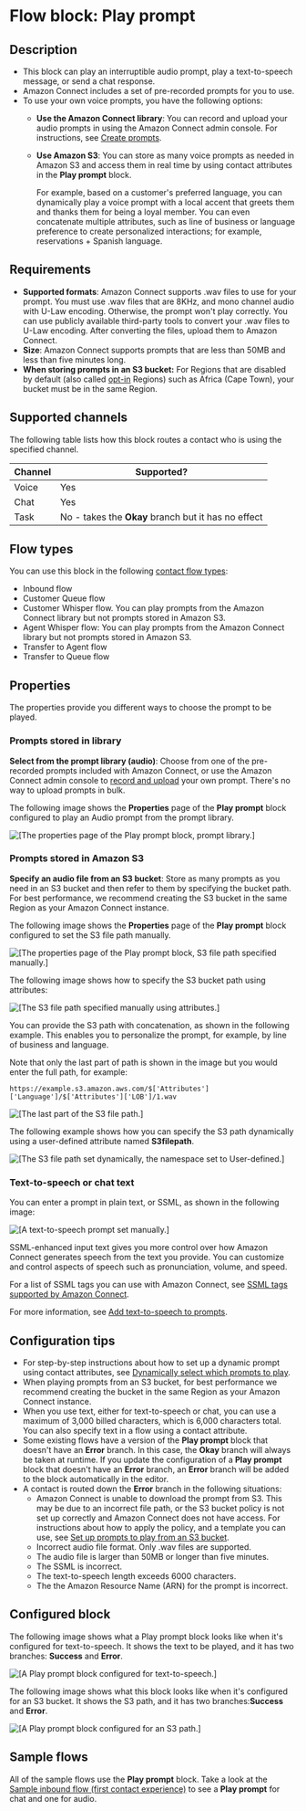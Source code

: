 # Flow block: Play prompt<a name="play"></a>

## Description<a name="play-description"></a>
+ This block can play an interruptible audio prompt, play a text\-to\-speech message, or send a chat response\.
+ Amazon Connect includes a set of pre\-recorded prompts for you to use\.
+ To use your own voice prompts, you have the following options:
  + **Use the Amazon Connect library**: You can record and upload your audio prompts in using the Amazon Connect admin console\. For instructions, see [Create prompts](prompts.md)\.
  + **Use Amazon S3**: You can store as many voice prompts as needed in Amazon S3 and access them in real time by using contact attributes in the **Play prompt** block\. 

    For example, based on a customer's preferred language, you can dynamically play a voice prompt with a local accent that greets them and thanks them for being a loyal member\. You can even concatenate multiple attributes, such as line of business or language preference to create personalized interactions; for example, reservations \+ Spanish language\.

## Requirements<a name="requirements"></a>
+ **Supported formats**: Amazon Connect supports \.wav files to use for your prompt\. You must use \.wav files that are 8KHz, and mono channel audio with U\-Law encoding\. Otherwise, the prompt won't play correctly\. You can use publicly available third\-party tools to convert your \.wav files to U\-Law encoding\. After converting the files, upload them to Amazon Connect\.
+ **Size**: Amazon Connect supports prompts that are less than 50MB and less than five minutes long\.
+ **When storing prompts in an S3 bucket:** For Regions that are disabled by default \(also called [opt\-in](https://docs.aws.amazon.com/general/latest/gr/rande-manage.html) Regions\) such as Africa \(Cape Town\), your bucket must be in the same Region\.

## Supported channels<a name="play-channels"></a>

The following table lists how this block routes a contact who is using the specified channel\. 


| Channel | Supported? | 
| --- | --- | 
| Voice | Yes | 
| Chat | Yes | 
| Task | No \- takes the **Okay** branch but it has no effect | 

## Flow types<a name="play-types"></a>

You can use this block in the following [contact flow types](create-contact-flow.md#contact-flow-types):
+ Inbound flow
+ Customer Queue flow
+ Customer Whisper flow\. You can play prompts from the Amazon Connect library but not prompts stored in Amazon S3\. 
+ Agent Whisper flow: You can play prompts from the Amazon Connect library but not prompts stored in Amazon S3\. 
+ Transfer to Agent flow
+ Transfer to Queue flow

## Properties<a name="play-properties"></a>

The properties provide you different ways to choose the prompt to be played\.

### Prompts stored in library<a name="play-properties-library"></a>

**Select from the prompt library \(audio\)**: Choose from one of the pre\-recorded prompts included with Amazon Connect, or use the Amazon Connect admin console to [record and upload](prompts.md) your own prompt\. There's no way to upload prompts in bulk\.

The following image shows the **Properties** page of the **Play prompt** block configured to play an Audio prompt from the prompt library\.

![\[The properties page of the Play prompt block, prompt library.\]](http://docs.aws.amazon.com/connect/latest/adminguide/images/playprompt-properties-library-manually.png)

### Prompts stored in Amazon S3<a name="play-properties-s3"></a>

**Specify an audio file from an S3 bucket**: Store as many prompts as you need in an S3 bucket and then refer to them by specifying the bucket path\. For best performance, we recommend creating the S3 bucket in the same Region as your Amazon Connect instance\.

The following image shows the **Properties** page of the **Play prompt** block configured to set the S3 file path manually\.

![\[The properties page of the Play prompt block, S3 file path specified manually.\]](http://docs.aws.amazon.com/connect/latest/adminguide/images/playprompt-properties-s3-manually.png)

The following image shows how to specify the S3 bucket path using attributes:

![\[The S3 file path specified manually using attributes.\]](http://docs.aws.amazon.com/connect/latest/adminguide/images/playprompt-properties-s3-jsonpath.png)

You can provide the S3 path with concatenation, as shown in the following example\. This enables you to personalize the prompt, for example, by line of business and language\. 

Note that only the last part of path is shown in the image but you would enter the full path, for example:

`https://example.s3.amazon.aws.com/$['Attributes']['Language']/$['Attributes']['LOB']/1.wav`

![\[The last part of the S3 file path.\]](http://docs.aws.amazon.com/connect/latest/adminguide/images/playprompt-properties-s3-concatentation.png)

The following example shows how you can specify the S3 path dynamically using a user\-defined attribute named **S3filepath**\.

![\[The S3 file path set dynamically, the namespace set to User-defined.\]](http://docs.aws.amazon.com/connect/latest/adminguide/images/playprompt-properties-s3-attributes.png)

### Text\-to\-speech or chat text<a name="play-properties-text-to-speech"></a>

You can enter a prompt in plain text, or SSML, as shown in the following image:

![\[A text-to-speech prompt set manually.\]](http://docs.aws.amazon.com/connect/latest/adminguide/images/play-prompt-sample-ssml.png)

SSML\-enhanced input text gives you more control over how Amazon Connect generates speech from the text you provide\. You can customize and control aspects of speech such as pronunciation, volume, and speed\.

For a list of SSML tags you can use with Amazon Connect, see [SSML tags supported by Amazon Connect](supported-ssml-tags.md)\. 

For more information, see [Add text\-to\-speech to prompts](text-to-speech.md)\.

## Configuration tips<a name="play-tips"></a>
+ For step\-by\-step instructions about how to set up a dynamic prompt using contact attributes, see [Dynamically select which prompts to play](dynamically-select-prompts.md)\.
+ When playing prompts from an S3 bucket, for best performance we recommend creating the bucket in the same Region as your Amazon Connect instance\.
+ When you use text, either for text\-to\-speech or chat, you can use a maximum of 3,000 billed characters, which is 6,000 characters total\. You can also specify text in a flow using a contact attribute\.
+ Some existing flows have a version of the **Play prompt** block that doesn't have an **Error** branch\. In this case, the **Okay** branch will always be taken at runtime\. If you update the configuration of a **Play prompt** block that doesn't have an **Error** branch, an **Error** branch will be added to the block automatically in the editor\.
+ A contact is routed down the **Error** branch in the following situations:
  + Amazon Connect is unable to download the prompt from S3\. This may be due to an incorrect file path, or the S3 bucket policy is not set up correctly and Amazon Connect does not have access\. For instructions about how to apply the policy, and a template you can use, see [Set up prompts to play from an S3 bucket](setup-prompts-s3.md)\.
  + Incorrect audio file format\. Only \.wav files are supported\.
  + The audio file is larger than 50MB or longer than five minutes\.
  + The SSML is incorrect\. 
  + The text\-to\-speech length exceeds 6000 characters\. 
  + The the Amazon Resource Name \(ARN\) for the prompt is incorrect\.

## Configured block<a name="play-configured"></a>

The following image shows what a Play prompt block looks like when it's configured for text\-to\-speech\. It shows the text to be played, and it has two branches: **Success** and **Error**\.

![\[A Play prompt block configured for text-to-speech.\]](http://docs.aws.amazon.com/connect/latest/adminguide/images/play-prompt-configured.png)

The following image shows what this block looks like when it's configured for an S3 bucket\. It shows the S3 path, and it has two branches:**Success** and **Error**\.

![\[A Play prompt block configured for an S3 path.\]](http://docs.aws.amazon.com/connect/latest/adminguide/images/play-prompt-configured2.png)

## Sample flows<a name="play-samples"></a>

All of the sample flows use the **Play prompt** block\. Take a look at the [Sample inbound flow \(first contact experience\)](sample-inbound-flow.md) to see a **Play prompt** for chat and one for audio\.